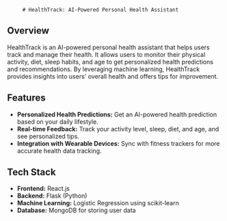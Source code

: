          # HealthTrack: AI-Powered Personal Health Assistant 

## Overview
HealthTrack is an AI-powered personal health assistant that helps users track and manage their health. It allows users to monitor their physical activity, diet, sleep habits, and age to get personalized health predictions and recommendations. By leveraging machine learning, HealthTrack provides insights into users' overall health and offers tips for improvement.

## Features
- **Personalized Health Predictions:** Get an AI-powered health prediction based on your daily lifestyle.
- **Real-time Feedback:** Track your activity level, sleep, diet, and age, and see personalized tips.
- **Integration with Wearable Devices:** Sync with fitness trackers for more accurate health data tracking.

## Tech Stack
- **Frontend:** React.js
- **Backend:** Flask (Python)
- **Machine Learning:** Logistic Regression using scikit-learn
- **Database:** MongoDB for storing user data
